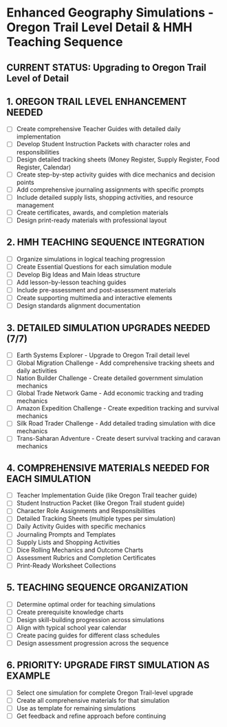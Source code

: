 # Enhanced Geography Simulations - Oregon Trail Level Detail & HMH Teaching Sequence

## CURRENT STATUS: Upgrading to Oregon Trail Level of Detail

## 1. OREGON TRAIL LEVEL ENHANCEMENT NEEDED
- [ ] Create comprehensive Teacher Guides with detailed daily implementation
- [ ] Develop Student Instruction Packets with character roles and responsibilities  
- [ ] Design detailed tracking sheets (Money Register, Supply Register, Food Register, Calendar)
- [ ] Create step-by-step activity guides with dice mechanics and decision points
- [ ] Add comprehensive journaling assignments with specific prompts
- [ ] Include detailed supply lists, shopping activities, and resource management
- [ ] Create certificates, awards, and completion materials
- [ ] Design print-ready materials with professional layout

## 2. HMH TEACHING SEQUENCE INTEGRATION
- [ ] Organize simulations in logical teaching progression
- [ ] Create Essential Questions for each simulation module
- [ ] Develop Big Ideas and Main Ideas structure
- [ ] Add lesson-by-lesson teaching guides
- [ ] Include pre-assessment and post-assessment materials
- [ ] Create supporting multimedia and interactive elements
- [ ] Design standards alignment documentation

## 3. DETAILED SIMULATION UPGRADES NEEDED (7/7)
- [ ] Earth Systems Explorer - Upgrade to Oregon Trail detail level
- [ ] Global Migration Challenge - Add comprehensive tracking sheets and daily activities
- [ ] Nation Builder Challenge - Create detailed government simulation mechanics
- [ ] Global Trade Network Game - Add economic tracking and trading mechanics
- [ ] Amazon Expedition Challenge - Create expedition tracking and survival mechanics
- [ ] Silk Road Trader Challenge - Add detailed trading simulation with dice mechanics
- [ ] Trans-Saharan Adventure - Create desert survival tracking and caravan mechanics

## 4. COMPREHENSIVE MATERIALS NEEDED FOR EACH SIMULATION
- [ ] Teacher Implementation Guide (like Oregon Trail teacher guide)
- [ ] Student Instruction Packet (like Oregon Trail student guide)
- [ ] Character Role Assignments and Responsibilities
- [ ] Detailed Tracking Sheets (multiple types per simulation)
- [ ] Daily Activity Guides with specific mechanics
- [ ] Journaling Prompts and Templates
- [ ] Supply Lists and Shopping Activities
- [ ] Dice Rolling Mechanics and Outcome Charts
- [ ] Assessment Rubrics and Completion Certificates
- [ ] Print-Ready Worksheet Collections

## 5. TEACHING SEQUENCE ORGANIZATION
- [ ] Determine optimal order for teaching simulations
- [ ] Create prerequisite knowledge charts
- [ ] Design skill-building progression across simulations
- [ ] Align with typical school year calendar
- [ ] Create pacing guides for different class schedules
- [ ] Design assessment progression across the sequence

## 6. PRIORITY: UPGRADE FIRST SIMULATION AS EXAMPLE
- [ ] Select one simulation for complete Oregon Trail-level upgrade
- [ ] Create all comprehensive materials for that simulation
- [ ] Use as template for remaining simulations
- [ ] Get feedback and refine approach before continuing